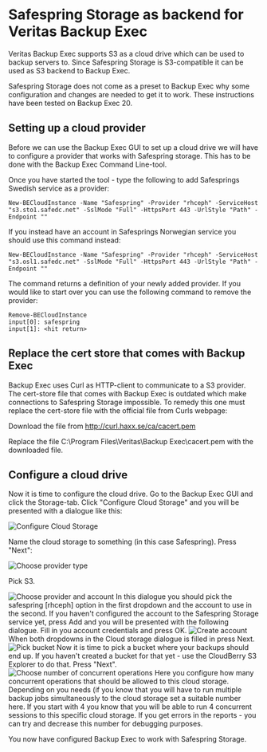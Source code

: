 # Safespring Storage as backend for Veritas Backup Exec

Veritas Backup Exec supports S3 as a cloud drive which can be used to 
backup servers to. Since Safespring Storage is S3-compatible it can be
used as S3 backend to Backup Exec.

Safespring Storage does not come as a preset to Backup Exec why some
configuration and changes are needed to get it to work. These instructions
have been tested on Backup Exec 20. 

## Setting up a cloud provider

Before we can use the Backup Exec GUI to set up a cloud drive we will have to
configure a provider that works with Safespring storage. This has to be done
with the Backup Exec Command Line-tool. 

Once you have started the tool - type the following to add Safesprings Swedish
service as a provider:

```code
New-BECloudInstance -Name "Safespring" -Provider "rhceph" -ServiceHost "s3.sto1.safedc.net" -SslMode "Full" -HttpsPort 443 -UrlStyle "Path" -Endpoint ""
```

If you instead have an account in Safesprings Norwegian service you should use
this command instead:
```code
New-BECloudInstance -Name "Safespring" -Provider "rhceph" -ServiceHost "s3.osl1.safedc.net" -SslMode "Full" -HttpsPort 443 -UrlStyle "Path" -Endpoint ""
```

The command returns a definition of your newly added provider. If you would like
to start over you can use the following command to remove the provider:
```code
Remove-BECloudInstance
input[0]: safespring
input[1]: <hit return>
```

## Replace the cert store that comes with Backup Exec
Backup Exec uses Curl as HTTP-client to communicate to a S3 provider. The
cert-store file that comes with Backup Exec is outdated which make connections
to Safespring Storage impossible. To remedy this one must replace the cert-store
file with the official file from Curls webpage:

Download the file from http://curl.haxx.se/ca/cacert.pem

Replace the file C:\Program Files\Veritas\Backup Exec\cacert.pem with the downloaded file.

## Configure a cloud drive
Now it is time to configure the cloud drive. Go to the Backup Exec GUI and
click the Storage-tab. Click "Configure Cloud Storage" and you will be presented
with a dialogue like this:

![Configure Cloud Storage](/images/create-cloud-storage-01.png)

Name the cloud storage to something (in this case Safespring). Press "Next":

![Choose provider type](/images/create-cloud-storage-02.png)

Pick S3.

![Choose provider and account](/images/create-cloud-storage-03.png)
In this dialogue you should pick the safespring [rhceph] option in the first dropdown and the account to use in the second.
If you haven't configured the account to the Safespring Storage service yet, press Add and you will be presented with the following dialogue. Fill in you account credentials and press OK. 
![Create account](/images/create-cloud-storage-04.png)
When both dropdowns in the Cloud storage dialogue is filled in press Next.
![Pick bucket](/images/create-cloud-storage-05.png)
Now it is time to pick a bucket where your backups should end up. If you haven't created a bucket for that yet - use the CloudBerry S3 Explorer to do that. Press "Next".
![Choose number of concurrent operations](/images/create-cloud-storage-06.png)
Here you configure how many concurrent operations that should be allowed to this cloud storage. Depending on you needs (if you know that you will have to run multiple backup jobs simultaneously to the cloud storage set a suitable number here. If you start with 4 you know that you will be able to run 4 concurrent sessions to this specific cloud storage. If you get errors in the reports - you can try and decrease this number for debugging purposes. 

You now have configured Backup Exec to work with Safespring Storage.


